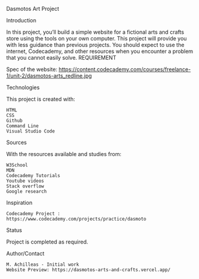 Dasmotos Art Project

Introduction

In this project, you’ll build a simple website for a fictional arts and crafts store using the tools on your own computer. This project will provide you with less guidance than previous projects. You should expect to use the internet, Codecademy, and other resources when you encounter a problem that you cannot easily solve.
REQUIREMENT

Spec of the website: https://content.codecademy.com/courses/freelance-1/unit-2/dasmotos-arts_redline.jpg

Technologies

This project is created with:

    HTML
    CSS
    Github
    Command Line
    Visual Studio Code

Sources

With the resources available and studies from:

    W3School
    MDN
    Codecademy Tutorials
    Youtube videos
    Stack overflow
    Google research
    

Inspiration

    Codecademy Project : https://www.codecademy.com/projects/practice/dasmoto

Status

Project is completed as required.

Author/Contact

    M. Achilleas - Initial work
    Website Preview: https://dasmotos-arts-and-crafts.vercel.app/
    
